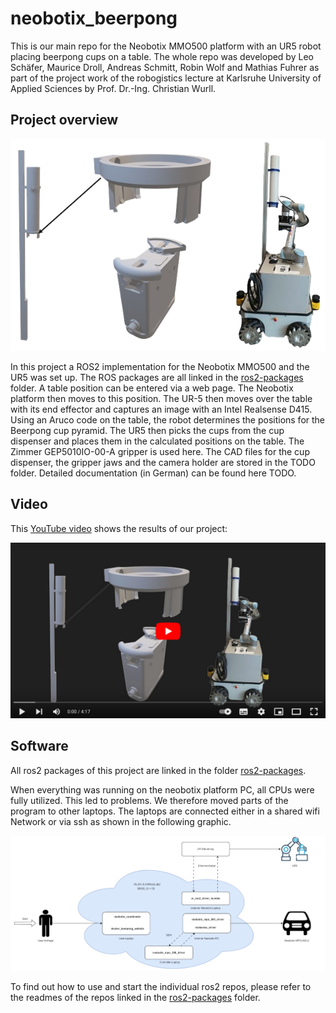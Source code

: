 # neobotix_beerpong
This is our main repo for the Neobotix MMO500 platform with an UR5 robot placing beerpong cups on a table. The whole repo was developed by Leo Schäfer, Maurice Droll, Andreas Schmitt, Robin Wolf and Mathias Fuhrer as part of the project work of the robogistics lecture at Karlsruhe University of Applied Sciences by Prof. Dr.-Ing. Christian Wurll.

## Project overview
![beerpong_neobotix](images/beerpong_neobotix.png)

In this project a ROS2 implementation for the Neobotix MMO500 and the UR5 was set up. The ROS packages are all linked in the [ros2-packages](https://github.com/mathias31415/neobotix_beerpong/tree/main/ros2-packages) folder. A table position can be entered via a web page. The Neobotix platform then moves to this position. The UR-5 then moves over the table with its end effector and captures an image with an Intel Realsense D415. Using an Aruco code on the table, the robot determines the positions for the Beerpong cup pyramid. The UR5 then picks the cups from the cup dispenser and places them in the calculated positions on the table. The Zimmer GEP5010IO-00-A gripper is used here. The CAD files for the cup dispenser, the gripper jaws and the camera holder are stored in the TODO folder. Detailed documentation (in German) can be found here TODO.

## Video
This [YouTube video](https://www.youtube.com/watch?v=gvZ-DCJvOs4) shows the results of our project:

[![Video abspielen](images/VideoPreview.png)](https://www.youtube.com/watch?v=gvZ-DCJvOs4)

## Software
All ros2 packages of this project are linked in the folder [ros2-packages](https://github.com/mathias31415/neobotix_beerpong/tree/main/ros2-packages).

When everything was running on the neobotix platform PC, all CPUs were fully utilized. This led to problems. We therefore moved parts of the program to other laptops. The laptops are connected either in a shared wifi Network or via ssh as shown in the following graphic.

![system_overview](images/system_overview.png)

To find out how to use and start the individual ros2 repos, please refer to the readmes of the repos linked in the [ros2-packages](https://github.com/mathias31415/neobotix_beerpong/tree/main/ros2-packages) folder.
